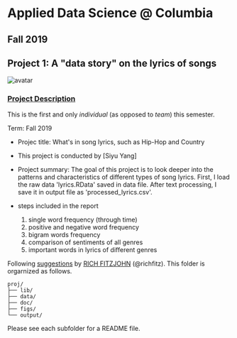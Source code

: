# Applied Data Science @ Columbia
## Fall 2019
## Project 1: A "data story" on the lyrics of songs
![avatar](/Users/ss/Desktop/fall2019-proj1--yangssyuu/figs/wordcloud.png)

### [Project Description](doc/)
This is the first and only *individual* (as opposed to *team*) this semester. 

Term: Fall 2019

+ Projec title: What's in song lyrics, such as Hip-Hop and Country
+ This project is conducted by [Siyu Yang]

+ Project summary: The goal of this project is to look deeper into the patterns and characteristics of different types of song lyrics. First, I load the raw data 'lyrics.RData' saved in data file. After text processing, I save it in output file as 'processed_lyrics.csv'.
+ steps included in the report 
  1. single word frequency (through time)
  2. positive and negative word frequency
  3. bigram words frequency
  4. comparison of sentiments of all genres
  5. important words in lyrics of different genres

Following [suggestions](http://nicercode.github.io/blog/2013-04-05-projects/) by [RICH FITZJOHN](http://nicercode.github.io/about/#Team) (@richfitz). This folder is orgarnized as follows.

```
proj/
├── lib/
├── data/
├── doc/
├── figs/
└── output/
```

Please see each subfolder for a README file.
